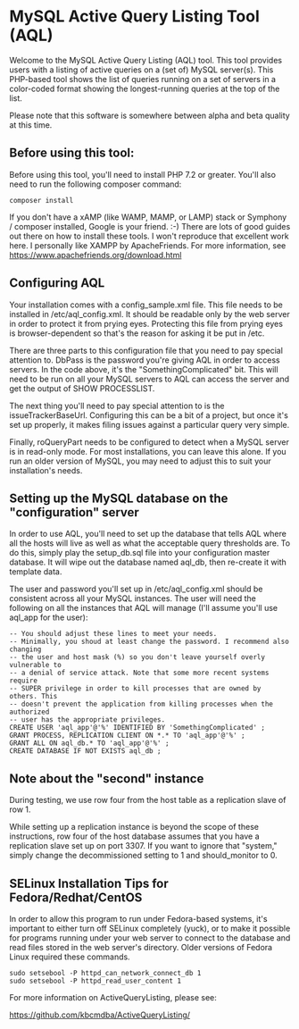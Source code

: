 # MySQL Active Query Listing Tool (AQL)

Welcome to the MySQL Active Query Listing (AQL) tool. This tool provides
users with a listing of active queries on a (set of) MySQL server(s). This
PHP-based tool shows the list of queries running on a set of servers in a
color-coded format showing the longest-running queries at the top of the
list.

Please note that this software is somewhere between alpha and beta quality at
this time.

## Before using this tool:

Before using this tool, you'll need to install PHP 7.2 or greater. You'll
also need to run the following composer command:

```
composer install
```

If you don't have a xAMP (like WAMP, MAMP, or LAMP) stack or Symphony /
composer installed, Google is your friend.  :-) There are lots of good guides
out there on how to install these tools. I won't reproduce that excellent work
here. I personally like XAMPP by ApacheFriends. For more information, see
https://www.apachefriends.org/download.html

## Configuring AQL

Your installation comes with a config_sample.xml file. This file needs to be
installed in /etc/aql_config.xml. It should be readable only by the web server
in order to protect it from prying eyes. Protecting this file from prying eyes
is browser-dependent so that's the reason for asking it be put in /etc.

There are three parts to this configuration file that you need to pay special
attention to. DbPass is the password you're giving AQL in order to access
servers. In the code above, it's the "SomethingComplicated" bit. This will need
to be run on all your MySQL servers to AQL can access the server and get the
output of SHOW PROCESSLIST.

The next thing you'll need to pay special attention to is the
issueTrackerBaseUrl. Configuring this can be a bit of a project, but once it's
set up properly, it makes filing issues against a particular query very simple.

Finally, roQueryPart needs to be configured to detect when a MySQL server is in
read-only mode. For most installations, you can leave this alone. If you run an
older version of MySQL, you may need to adjust this to suit your installation's
needs.

## Setting up the MySQL database on the "configuration" server

In order to use AQL, you'll need to set up the database that tells AQL where
all the hosts will live as well as what the acceptable query thresholds are.
To do this, simply play the setup_db.sql file into your configuration master
database. It will wipe out the database named aql_db, then re-create it with
template data.

The user and password you'll set up in /etc/aql_config.xml should be consistent
across all your MySQL instances. The user will need the following on all the
instances that AQL will manage (I'll assume you'll use aql_app for the user):

```
-- You should adjust these lines to meet your needs.
-- Minimally, you shoud at least change the password. I recommend also changing
-- the user and host mask (%) so you don't leave yourself overly vulnerable to
-- a denial of service attack. Note that some more recent systems require
-- SUPER privilege in order to kill processes that are owned by others. This
-- doesn't prevent the application from killing processes when the authorized
-- user has the appropriate privileges.
CREATE USER 'aql_app'@'%' IDENTIFIED BY 'SomethingComplicated' ; 
GRANT PROCESS, REPLICATION CLIENT ON *.* TO 'aql_app'@'%' ;
GRANT ALL ON aql_db.* TO 'aql_app'@'%' ;
CREATE DATABASE IF NOT EXISTS aql_db ;
```

## Note about the "second" instance

During testing, we use row four from the host table as a replication slave of
row 1.

While setting up a replication instance is beyond the scope of these
instructions, row four of the host database assumes that you have a
replication slave set up on port 3307. If you want to ignore that "system,"
simply change the decommissioned setting to 1 and should_monitor to 0.

## SELinux Installation Tips for Fedora/Redhat/CentOS

In order to allow this program to run under Fedora-based systems, it's
important to either turn off SELinux completely (yuck), or to make it possible
for programs running under your web server to connect to the database and read
files stored in the web server's directory. Older versions of Fedora Linux
required these commands.

```
sudo setsebool -P httpd_can_network_connect_db 1
sudo setsebool -P httpd_read_user_content 1
```

For more information on ActiveQueryListing, please see:

https://github.com/kbcmdba/ActiveQueryListing/

